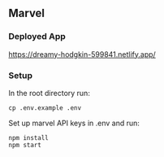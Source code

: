 ## Marvel

### Deployed App

https://dreamy-hodgkin-599841.netlify.app/

### Setup
In the root directory run:
```
cp .env.example .env
```

Set up marvel API keys in .env and run:
```
npm install
npm start
```
